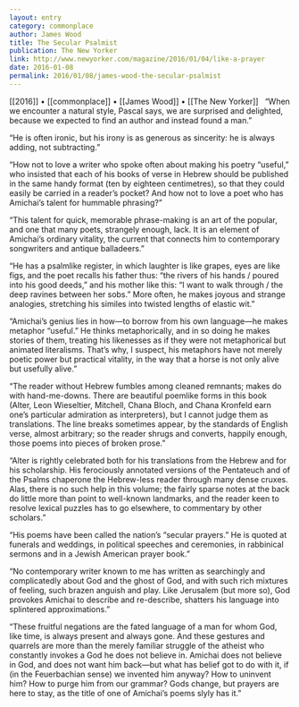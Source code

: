 ```yaml
---
layout: entry
category: commonplace
author: James Wood
title: The Secular Psalmist
publication: The New Yorker
link: http://www.newyorker.com/magazine/2016/01/04/like-a-prayer
date: 2016-01-08
permalink: 2016/01/08/james-wood-the-secular-psalmist
---
```


[[2016]] • [[commonplace]] • [[James Wood]] • [[The New Yorker]]
 
“When we encounter a natural style, Pascal says, we are surprised and delighted, because we expected to find an author and instead found a man.”

“He is often ironic, but his irony is as generous as sincerity: he is always adding, not subtracting.”

“How not to love a writer who spoke often about making his poetry “useful,” who insisted that each of his books of verse in Hebrew should be published in the same handy format (ten by eighteen centimetres), so that they could easily be carried in a reader’s pocket? And how not to love a poet who has Amichai’s talent for hummable phrasing?”

“This talent for quick, memorable phrase-making is an art of the popular, and one that many poets, strangely enough, lack. It is an element of Amichai’s ordinary vitality, the current that connects him to contemporary songwriters and antique balladeers.”

“He has a psalmlike register, in which laughter is like grapes, eyes are like figs, and the poet recalls his father thus: “the rivers of his hands / poured into his good deeds,” and his mother like this: “I want to walk through / the deep ravines between her sobs.” More often, he makes joyous and strange analogies, stretching his similes into twisted lengths of elastic wit.”

“Amichai’s genius lies in how—to borrow from his own language—he makes metaphor “useful.” He thinks metaphorically, and in so doing he makes stories of them, treating his likenesses as if they were not metaphorical but animated literalisms. That’s why, I suspect, his metaphors have not merely poetic power but practical vitality, in the way that a horse is not only alive but usefully alive.”

“The reader without Hebrew fumbles among cleaned remnants; makes do with hand-me-downs. There are beautiful poemlike forms in this book (Alter, Leon Wieseltier, Mitchell, Chana Bloch, and Chana Kronfeld earn one’s particular admiration as interpreters), but I cannot judge them as translations. The line breaks sometimes appear, by the standards of English verse, almost arbitrary; so the reader shrugs and converts, happily enough, those poems into pieces of broken prose.”

“Alter is rightly celebrated both for his translations from the Hebrew and for his scholarship. His ferociously annotated versions of the Pentateuch and of the Psalms chaperone the Hebrew-less reader through many dense cruxes. Alas, there is no such help in this volume; the fairly sparse notes at the back do little more than point to well-known landmarks, and the reader keen to resolve lexical puzzles has to go elsewhere, to commentary by other scholars.”

“His poems have been called the nation’s “secular prayers.” He is quoted at funerals and weddings, in political speeches and ceremonies, in rabbinical sermons and in a Jewish American prayer book.”

“No contemporary writer known to me has written as searchingly and complicatedly about God and the ghost of God, and with such rich mixtures of feeling, such brazen anguish and play. Like Jerusalem (but more so), God provokes Amichai to describe and re-describe, shatters his language into splintered approximations.”

“These fruitful negations are the fated language of a man for whom God, like time, is always present and always gone. And these gestures and quarrels are more than the merely familiar struggle of the atheist who constantly invokes a God he does not believe in. Amichai does not believe in God, and does not want him back—but what has belief got to do with it, if (in the Feuerbachian sense) we invented him anyway? How to uninvent him? How to purge him from our grammar? Gods change, but prayers are here to stay, as the title of one of Amichai’s poems slyly has it.”


